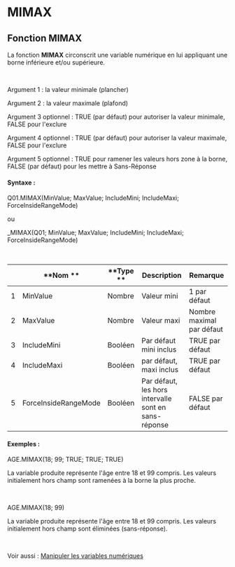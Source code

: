 # MIMAX

## Fonction MIMAX

La fonction **MIMAX** circonscrit une variable numérique en lui appliquant une borne inférieure et/ou supérieure.

&nbsp;

Argument 1 : la valeur minimale (plancher)

Argument 2 : la valeur maximale (plafond)

Argument 3 optionnel : TRUE (par défaut) pour autoriser la valeur minimale, FALSE pour l'exclure

Argument 4 optionnel : TRUE (par défaut) pour autoriser la valeur maximale, FALSE pour l'exclure

Argument 5 optionnel : TRUE pour ramener les valeurs hors zone à la borne, FALSE (par défaut) pour les mettre à Sans-Réponse

#### Syntaxe :&nbsp;

Q01.MIMAX(MinValue; MaxValue; IncludeMini; IncludeMaxi; ForceInsideRangeMode)

ou

\_MIMAX(Q01; MinValue; MaxValue; IncludeMini; IncludeMaxi; ForceInsideRangeMode)

&nbsp;

| &nbsp; | **Nom ** | **Type ** | **Description** | **Remarque** |
| --- | --- | --- | --- | --- |
| &#49; | MinValue | Nombre | Valeur mini | &#49; par défaut |
| &#50; | MaxValue | Nombre | Valeur maxi | Nombre maximal par défaut |
| &#51; | IncludeMini | Booléen | Par défaut mini inclus | TRUE par défaut |
| &#52; | IncludeMaxi | Booléen | par défaut, maxi inclus | TRUE par défaut |
| &#53; | ForceInsideRangeMode | Booléen | Par défaut, les hors intervalle sont en sans-réponse | FALSE par défaut |


#### Exemples :

AGE.MIMAX(18; 99; TRUE; TRUE; TRUE)

La variable produite représente l'âge entre 18 et 99 compris. Les valeurs initialement hors champ sont ramenées à la borne la plus proche.

&nbsp;

AGE.MIMAX(18; 99)

La variable produite représente l'âge entre 18 et 99 compris. Les valeurs initialement hors champ sont éliminées (sans-réponse).

&nbsp;

Voir aussi : [Manipuler les variables numériques](<Manipulerlesvariablesnumeriques1.md>)
